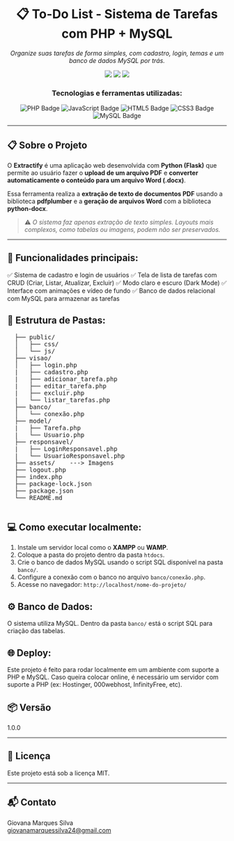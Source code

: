   <h1 align="center">📋 To-Do List - Sistema de Tarefas com PHP + MySQL</h1>

  <p align="center"><em>Organize suas tarefas de forma simples, com cadastro, login, temas e um banco de dados MySQL por trás.</em></p>

  <p align="center">
  <img src="https://img.shields.io/badge/último%20commit-junho-blue?style=flat-square" />
  <img src="https://img.shields.io/badge/php-100%25-3776AB?style=flat-square&logo=python&logoColor=white" />
  <img src="https://img.shields.io/badge/tecnologias-5-blue?style=flat-square" />
</p>

<h3 align="center">Tecnologias e ferramentas utilizadas:</h3>

<p align="center">
  <img src="https://img.shields.io/badge/PHP-777BB4?style=for-the-badge&logo=php&logoColor=white" alt="PHP Badge" />
  <img src="https://img.shields.io/badge/JavaScript-F7DF1E?style=for-the-badge&logo=javascript&logoColor=black" alt="JavaScript Badge" />
  <img src="https://img.shields.io/badge/HTML5-E34F26?style=for-the-badge&logo=html5&logoColor=white" alt="HTML5 Badge" />
  <img src="https://img.shields.io/badge/CSS3-1572B6?style=for-the-badge&logo=css3&logoColor=white" alt="CSS3 Badge" />
  <img src="https://img.shields.io/badge/MySQL-4479A1?style=for-the-badge&logo=mysql&logoColor=white" alt="MySQL Badge" />
</p>

---

## 📋 Sobre o Projeto

O **Extractify** é uma aplicação web desenvolvida com **Python (Flask)** que permite ao usuário fazer o **upload de um arquivo PDF** e **converter automaticamente o conteúdo para um arquivo Word (.docx)**.

Essa ferramenta realiza a **extração de texto de documentos PDF** usando a biblioteca **pdfplumber** e a **geração de arquivos Word** com a biblioteca **python-docx**.

> ⚠️ *O sistema faz apenas extração de texto simples. Layouts mais complexos, como tabelas ou imagens, podem não ser preservados.*

---

## 📌 Funcionalidades principais:
 
✅ Sistema de cadastro e login de usuários
✅ Tela de lista de tarefas com CRUD (Criar, Listar, Atualizar, Excluir)
✅ Modo claro e escuro (Dark Mode)
✅ Interface com animações e vídeo de fundo
✅ Banco de dados relacional com MySQL para armazenar as tarefas
  

  <h2>📂 Estrutura de Pastas:</h2>

  <pre>
  ├── public/
  │   ├── css/
  │   └── js/
  ├── visao/
  │   ├── login.php
  |   ├── cadastro.php
  |   ├── adicionar_tarefa.php
  |   ├── editar_tarefa.php
  |   ├── excluir.php
  |   └── listar_tarefas.php
  ├── banco/
  │   └── conexão.php
  ├── model/
  |   ├── Tarefa.php
  |   └── Usuario.php
  ├── responsavel/
  |   ├── LoginResponsavel.php
  |   └── UsuarioResponsavel.php
  ├── assets/    ---> Imagens
  ├── logout.php 
  ├── index.php
  ├── package-lock.json
  ├── package.json
  └── README.md
  </pre>

  <h2>💻 Como executar localmente:</h2>

  <ol>
    <li>Instale um servidor local como o <strong>XAMPP</strong> ou <strong>WAMP</strong>.</li>
    <li>Coloque a pasta do projeto dentro da pasta <code>htdocs</code>.</li>
    <li>Crie o banco de dados MySQL usando o script SQL disponível na pasta <code>banco/</code>.</li>
    <li>Configure a conexão com o banco no arquivo <code>banco/conexão.php</code>.</li>
    <li>Acesse no navegador: <code>http://localhost/nome-do-projeto/</code></li>
  </ol>

  <h2>⚙️ Banco de Dados:</h2>
  <p>O sistema utiliza MySQL. Dentro da pasta <code>banco/</code> está o script SQL para criação das tabelas.</p>

  <h2>🌐 Deploy:</h2>
  <p>Este projeto é feito para rodar localmente em um ambiente com suporte a PHP e MySQL. Caso queira colocar online, é necessário um servidor com suporte a PHP (ex: Hostinger, 000webhost, InfinityFree, etc).</p>

  ## 📦 Versão

  1.0.0

  ---

  ## 📄 Licença

  Este projeto está sob a licença MIT.

  ---

  ## 📬 Contato

  Giovana Marques Silva  
  giovanamarquessilva24@gmail.com

